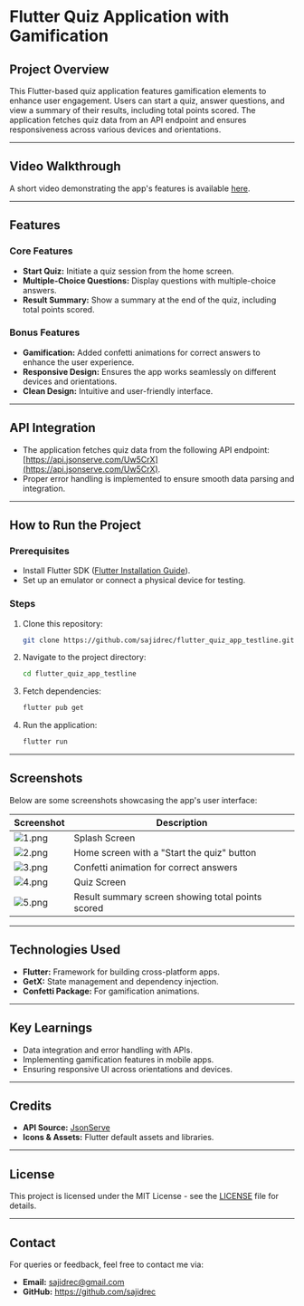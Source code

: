 # Flutter Quiz Application with Gamification

## Project Overview

This Flutter-based quiz application features gamification elements to enhance user engagement. Users
can start a quiz, answer questions, and view a summary of their results, including
total points scored. The application fetches quiz data from an API endpoint and ensures
responsiveness across various devices and orientations.

---

## Video Walkthrough

A short video demonstrating the app's features is
available [here](https://drive.google.com/file/d/1cMCLrmzmeubtqml_vnwy23AGVe9h8UI3/view?usp=drive_link).

---

## Features

### Core Features

- **Start Quiz:** Initiate a quiz session from the home screen.
- **Multiple-Choice Questions:** Display questions with multiple-choice answers.
- **Result Summary:** Show a summary at the end of the quiz, including total points scored.

### Bonus Features

- **Gamification:** Added confetti animations for correct answers to enhance the user experience.
- **Responsive Design:** Ensures the app works seamlessly on different devices and orientations.
- **Clean Design:** Intuitive and user-friendly interface.

---

## API Integration

- The application fetches quiz data from the following API
  endpoint: [https://api.jsonserve.com/Uw5CrX](https://api.jsonserve.com/Uw5CrX).
- Proper error handling is implemented to ensure smooth data parsing and integration.

---

## How to Run the Project

### Prerequisites

- Install Flutter SDK ([Flutter Installation Guide](https://flutter.dev/docs/get-started/install)).
- Set up an emulator or connect a physical device for testing.

### Steps

1. Clone this repository:
   ```bash
   git clone https://github.com/sajidrec/flutter_quiz_app_testline.git
   ```
2. Navigate to the project directory:
   ```bash
   cd flutter_quiz_app_testline
   ```
3. Fetch dependencies:
   ```bash
   flutter pub get
   ```
4. Run the application:
   ```bash
   flutter run
   ```

---

## Screenshots

Below are some screenshots showcasing the app's user interface:

| Screenshot                  | Description                                       |
|-----------------------------|---------------------------------------------------|
| ![1.png](screenshots/1.png) | Splash Screen                                     |
| ![2.png](screenshots/2.png) | Home screen with a "Start the quiz" button        |
| ![3.png](screenshots/3.png) | Confetti animation for correct answers            |
| ![4.png](screenshots/4.png) | Quiz Screen                                       |
| ![5.png](screenshots/5.png) | Result summary screen showing total points scored |

---

## Technologies Used

- **Flutter:** Framework for building cross-platform apps.
- **GetX:** State management and dependency injection.
- **Confetti Package:** For gamification animations.

---

## Key Learnings

- Data integration and error handling with APIs.
- Implementing gamification features in mobile apps.
- Ensuring responsive UI across orientations and devices.

---

## Credits

- **API Source:** [JsonServe](https://jsonserve.com/)
- **Icons & Assets:** Flutter default assets and libraries.

---

## License

This project is licensed under the MIT License - see the [LICENSE](LICENSE) file for details.

---

## Contact

For queries or feedback, feel free to contact me via:

- **Email:** sajidrec@gmail.com
- **GitHub:** https://github.com/sajidrec

